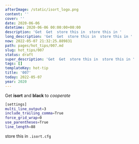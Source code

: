 ```yaml
---
afterImage: /static/isort_logo.png
content: ''
cover: ''
date: 2020-06-06
datetime: 2020-06-06 00:00:00+00:00
description: 'Get  Get  store this in  store this in '
long_description: 'Get  Get  store this in  store this in '
now: 2022-05-07 21:32:25.889831
path: pages/hot_tips/007.md
slug: hot_tips/007
status: draft
super_description: 'Get  Get  store this in  store this in '
tags: []
templateKey: hot-tip
title: '007'
today: 2022-05-07
year: 2020
---
```


Get **isort** and **black** to _cooperate_

``` bash
[settings]
multi_line_output=3
include_trailing_comma=True
force_grid_wrap=0
use_parentheses=True
line_length=88
```

store this in `.isort.cfg`